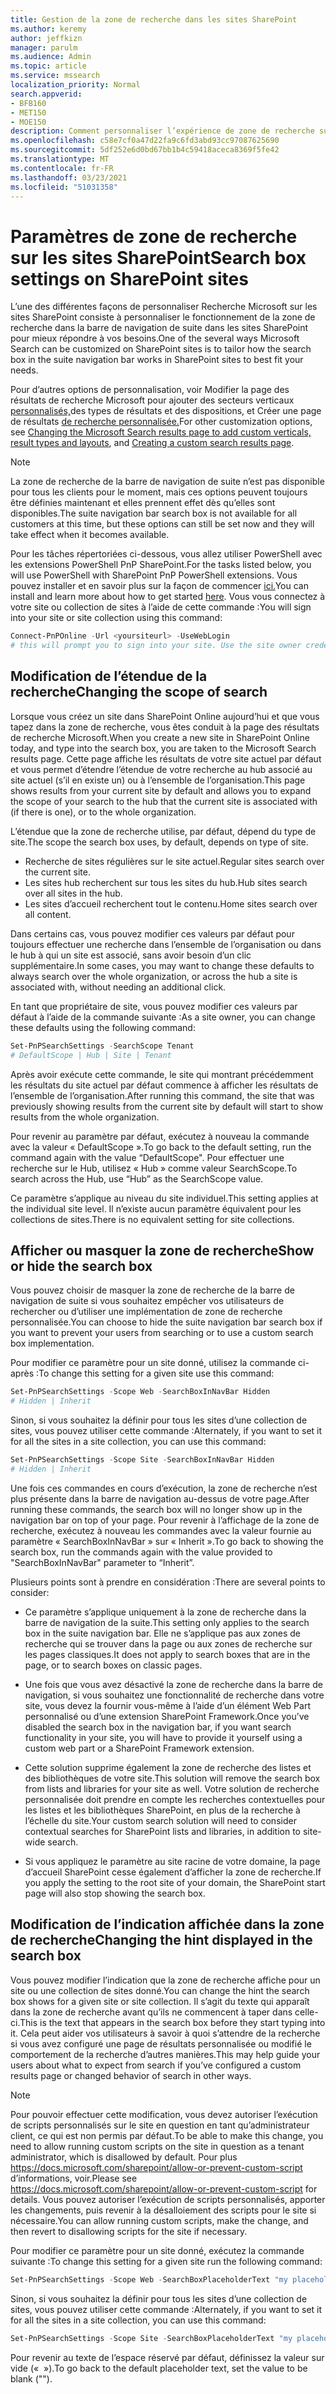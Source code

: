 ```yaml
---
title: Gestion de la zone de recherche dans les sites SharePoint
ms.author: keremy
author: jeffkizn
manager: parulm
ms.audience: Admin
ms.topic: article
ms.service: mssearch
localization_priority: Normal
search.appverid:
- BFB160
- MET150
- MOE150
description: Comment personnaliser l’expérience de zone de recherche sur les sites SharePoint
ms.openlocfilehash: c58e7cf0a47d22fa9c6fd3abd93cc97087625690
ms.sourcegitcommit: 5df252e6d0bd67bb1b4c59418aceca8369f5fe42
ms.translationtype: MT
ms.contentlocale: fr-FR
ms.lasthandoff: 03/23/2021
ms.locfileid: "51031358"
---
```

# <a name="search-box-settings-on-sharepoint-sites"></a><span data-ttu-id="83375-103">Paramètres de zone de recherche sur les sites SharePoint</span><span class="sxs-lookup"><span data-stu-id="83375-103">Search box settings on SharePoint sites</span></span>

<span data-ttu-id="83375-104">L’une des différentes façons de personnaliser Recherche Microsoft sur les sites SharePoint consiste à personnaliser le fonctionnement de la zone de recherche dans la barre de navigation de suite dans les sites SharePoint pour mieux répondre à vos besoins.</span><span class="sxs-lookup"><span data-stu-id="83375-104">One of the several ways Microsoft Search can be customized on SharePoint sites is to tailor how the search box in the suite navigation bar works in SharePoint sites to best fit your needs.</span></span>

<span data-ttu-id="83375-105">Pour d’autres options de personnalisation, voir Modifier la page des résultats de recherche Microsoft pour ajouter des secteurs verticaux [personnalisés,](customize-search-page.md)des types de résultats et des dispositions, et Créer une page de résultats [de recherche personnalisée.](create-search-results-pages.md)</span><span class="sxs-lookup"><span data-stu-id="83375-105">For other customization options, see [Changing the Microsoft Search results page to add custom verticals, result types and layouts](customize-search-page.md), and [Creating a custom search results page](create-search-results-pages.md).</span></span>

> [!NOTE]
> <span data-ttu-id="83375-106">La zone de recherche de la barre de navigation de suite n’est pas disponible pour tous les clients pour le moment, mais ces options peuvent toujours être définies maintenant et elles prennent effet dès qu’elles sont disponibles.</span><span class="sxs-lookup"><span data-stu-id="83375-106">The suite navigation bar search box is not available for all customers at this time, but these options can still be set now and they will take effect when it becomes available.</span></span>

<span data-ttu-id="83375-107">Pour les tâches répertoriées ci-dessous, vous allez utiliser PowerShell avec les extensions PowerShell PnP SharePoint.</span><span class="sxs-lookup"><span data-stu-id="83375-107">For the tasks listed below, you will use PowerShell with SharePoint PnP PowerShell extensions.</span></span> <span data-ttu-id="83375-108">Vous pouvez installer et en savoir plus sur la façon de commencer [ici.](/powershell/sharepoint/sharepoint-pnp/sharepoint-pnp-cmdlets?view=sharepoint-ps)</span><span class="sxs-lookup"><span data-stu-id="83375-108">You can install and learn more about how to get started [here](/powershell/sharepoint/sharepoint-pnp/sharepoint-pnp-cmdlets?view=sharepoint-ps).</span></span> <span data-ttu-id="83375-109">Vous vous connectez à votre site ou collection de sites à l’aide de cette commande :</span><span class="sxs-lookup"><span data-stu-id="83375-109">You will sign into your site or site collection using this command:</span></span>

```powershell
Connect-PnPOnline -Url <yoursiteurl> -UseWebLogin
# this will prompt you to sign into your site. Use the site owner credentials 
```

## <a name="changing-the-scope-of-search"></a><span data-ttu-id="83375-110">Modification de l’étendue de la recherche</span><span class="sxs-lookup"><span data-stu-id="83375-110">Changing the scope of search</span></span>

<span data-ttu-id="83375-111">Lorsque vous créez un site dans SharePoint Online aujourd’hui et que vous tapez dans la zone de recherche, vous êtes conduit à la page des résultats de recherche Microsoft.</span><span class="sxs-lookup"><span data-stu-id="83375-111">When you create a new site in SharePoint Online today, and type into the search box, you are taken to the Microsoft Search results page.</span></span> <span data-ttu-id="83375-112">Cette page affiche les résultats de votre site actuel par défaut et vous permet d’étendre l’étendue de votre recherche au hub associé au site actuel (s’il en existe un) ou à l’ensemble de l’organisation.</span><span class="sxs-lookup"><span data-stu-id="83375-112">This page shows results from your current site by default and allows you to expand the scope of your search to the hub that the current site is associated with (if there is one), or to the whole organization.</span></span>

<span data-ttu-id="83375-113">L’étendue que la zone de recherche utilise, par défaut, dépend du type de site.</span><span class="sxs-lookup"><span data-stu-id="83375-113">The scope the search box uses, by default, depends on type of site.</span></span>

* <span data-ttu-id="83375-114">Recherche de sites régulières sur le site actuel.</span><span class="sxs-lookup"><span data-stu-id="83375-114">Regular sites search over the current site.</span></span>
* <span data-ttu-id="83375-115">Les sites hub recherchent sur tous les sites du hub.</span><span class="sxs-lookup"><span data-stu-id="83375-115">Hub sites search over all sites in the hub.</span></span>
* <span data-ttu-id="83375-116">Les sites d’accueil recherchent tout le contenu.</span><span class="sxs-lookup"><span data-stu-id="83375-116">Home sites search over all content.</span></span>

<span data-ttu-id="83375-117">Dans certains cas, vous pouvez modifier ces valeurs par défaut pour toujours effectuer une recherche dans l’ensemble de l’organisation ou dans le hub à qui un site est associé, sans avoir besoin d’un clic supplémentaire.</span><span class="sxs-lookup"><span data-stu-id="83375-117">In some cases, you may want to change these defaults to always search over the whole organization, or across the hub a site is associated with, without needing an additional click.</span></span>

<span data-ttu-id="83375-118">En tant que propriétaire de site, vous pouvez modifier ces valeurs par défaut à l’aide de la commande suivante :</span><span class="sxs-lookup"><span data-stu-id="83375-118">As a site owner, you can change these defaults using the following command:</span></span>

```powershell
Set-PnPSearchSettings -SearchScope Tenant
# DefaultScope | Hub | Site | Tenant
```

<span data-ttu-id="83375-119">Après avoir exécute cette commande, le site qui montrant précédemment les résultats du site actuel par défaut commence à afficher les résultats de l’ensemble de l’organisation.</span><span class="sxs-lookup"><span data-stu-id="83375-119">After running this command, the site that was previously showing results from the current site by default will start to show results from the whole organization.</span></span>

<span data-ttu-id="83375-120">Pour revenir au paramètre par défaut, exécutez à nouveau la commande avec la valeur « DefaultScope ».</span><span class="sxs-lookup"><span data-stu-id="83375-120">To go back to the default setting, run the command again with the value “DefaultScope".</span></span> <span data-ttu-id="83375-121">Pour effectuer une recherche sur le Hub, utilisez « Hub » comme valeur SearchScope.</span><span class="sxs-lookup"><span data-stu-id="83375-121">To search across the Hub, use “Hub” as the SearchScope value.</span></span>

<span data-ttu-id="83375-122">Ce paramètre s’applique au niveau du site individuel.</span><span class="sxs-lookup"><span data-stu-id="83375-122">This setting applies at the individual site level.</span></span> <span data-ttu-id="83375-123">Il n’existe aucun paramètre équivalent pour les collections de sites.</span><span class="sxs-lookup"><span data-stu-id="83375-123">There is no equivalent setting for site collections.</span></span>

## <a name="show-or-hide-the-search-box"></a><span data-ttu-id="83375-124">Afficher ou masquer la zone de recherche</span><span class="sxs-lookup"><span data-stu-id="83375-124">Show or hide the search box</span></span>

<span data-ttu-id="83375-125">Vous pouvez choisir de masquer la zone de recherche de la barre de navigation de suite si vous souhaitez empêcher vos utilisateurs de rechercher ou d’utiliser une implémentation de zone de recherche personnalisée.</span><span class="sxs-lookup"><span data-stu-id="83375-125">You can choose to hide the suite navigation bar search box if you want to prevent your users from searching or to use a custom search box implementation.</span></span>

<span data-ttu-id="83375-126">Pour modifier ce paramètre pour un site donné, utilisez la commande ci-après :</span><span class="sxs-lookup"><span data-stu-id="83375-126">To change this setting for a given site use this command:</span></span>

```powershell
Set-PnPSearchSettings -Scope Web -SearchBoxInNavBar Hidden
# Hidden | Inherit
```

<span data-ttu-id="83375-127">Sinon, si vous souhaitez la définir pour tous les sites d’une collection de sites, vous pouvez utiliser cette commande :</span><span class="sxs-lookup"><span data-stu-id="83375-127">Alternately, if you want to set it for all the sites in a site collection, you can use this command:</span></span>

```powershell
Set-PnPSearchSettings -Scope Site -SearchBoxInNavBar Hidden
# Hidden | Inherit
```

<span data-ttu-id="83375-128">Une fois ces commandes en cours d’exécution, la zone de recherche n’est plus présente dans la barre de navigation au-dessus de votre page.</span><span class="sxs-lookup"><span data-stu-id="83375-128">After running these commands, the search box will no longer show up in the navigation bar on top of your page.</span></span> <span data-ttu-id="83375-129">Pour revenir à l’affichage de la zone de recherche, exécutez à nouveau les commandes avec la valeur fournie au paramètre « SearchBoxInNavBar » sur « Inherit ».</span><span class="sxs-lookup"><span data-stu-id="83375-129">To go back to showing the search box, run the commands again with the value provided to "SearchBoxInNavBar" parameter to “Inherit”.</span></span>

<span data-ttu-id="83375-130">Plusieurs points sont à prendre en considération :</span><span class="sxs-lookup"><span data-stu-id="83375-130">There are several points to consider:</span></span>

* <span data-ttu-id="83375-131">Ce paramètre s’applique uniquement à la zone de recherche dans la barre de navigation de la suite.</span><span class="sxs-lookup"><span data-stu-id="83375-131">This setting only applies to the search box in the suite navigation bar.</span></span> <span data-ttu-id="83375-132">Elle ne s’applique pas aux zones de recherche qui se trouver dans la page ou aux zones de recherche sur les pages classiques.</span><span class="sxs-lookup"><span data-stu-id="83375-132">It does not apply to search boxes that are in the page, or to search boxes on classic pages.</span></span>

* <span data-ttu-id="83375-133">Une fois que vous avez désactivé la zone de recherche dans la barre de navigation, si vous souhaitez une fonctionnalité de recherche dans votre site, vous devez la fournir vous-même à l’aide d’un élément Web Part personnalisé ou d’une extension SharePoint Framework.</span><span class="sxs-lookup"><span data-stu-id="83375-133">Once you’ve disabled the search box in the navigation bar, if you want search functionality in your site, you will have to provide it yourself using a custom web part or a SharePoint Framework extension.</span></span>

* <span data-ttu-id="83375-134">Cette solution supprime également la zone de recherche des listes et des bibliothèques de votre site.</span><span class="sxs-lookup"><span data-stu-id="83375-134">This solution will remove the search box from lists and libraries for your site as well.</span></span> <span data-ttu-id="83375-135">Votre solution de recherche personnalisée doit prendre en compte les recherches contextuelles pour les listes et les bibliothèques SharePoint, en plus de la recherche à l’échelle du site.</span><span class="sxs-lookup"><span data-stu-id="83375-135">Your custom search solution will need to consider contextual searches for SharePoint lists and libraries, in addition to site-wide search.</span></span>

* <span data-ttu-id="83375-136">Si vous appliquez le paramètre au site racine de votre domaine, la page d’accueil SharePoint cesse également d’afficher la zone de recherche.</span><span class="sxs-lookup"><span data-stu-id="83375-136">If you apply the setting to the root site of your domain, the SharePoint start page will also stop showing the search box.</span></span>

## <a name="changing-the-hint-displayed-in-the-search-box"></a><span data-ttu-id="83375-137">Modification de l’indication affichée dans la zone de recherche</span><span class="sxs-lookup"><span data-stu-id="83375-137">Changing the hint displayed in the search box</span></span>

<span data-ttu-id="83375-138">Vous pouvez modifier l’indication que la zone de recherche affiche pour un site ou une collection de sites donné.</span><span class="sxs-lookup"><span data-stu-id="83375-138">You can change the hint the search box shows for a given site or site collection.</span></span> <span data-ttu-id="83375-139">Il s’agit du texte qui apparaît dans la zone de recherche avant qu’ils ne commencent à taper dans celle-ci.</span><span class="sxs-lookup"><span data-stu-id="83375-139">This is the text that appears in the search box before they start typing into it.</span></span> <span data-ttu-id="83375-140">Cela peut aider vos utilisateurs à savoir à quoi s’attendre de la recherche si vous avez configuré une page de résultats personnalisée ou modifié le comportement de la recherche d’autres manières.</span><span class="sxs-lookup"><span data-stu-id="83375-140">This may help guide your users about what to expect from search if you’ve configured a custom results page or changed behavior of search in other ways.</span></span>

> [!NOTE]
> <span data-ttu-id="83375-141">Pour pouvoir effectuer cette modification, vous devez autoriser l’exécution de scripts personnalisés sur le site en question en tant qu’administrateur client, ce qui est non permis par défaut.</span><span class="sxs-lookup"><span data-stu-id="83375-141">To be able to make this change, you need to allow running custom scripts on the site in question as a tenant administrator, which is disallowed by default.</span></span> <span data-ttu-id="83375-142">Pour plus https://docs.microsoft.com/sharepoint/allow-or-prevent-custom-script d’informations, voir.</span><span class="sxs-lookup"><span data-stu-id="83375-142">Please see https://docs.microsoft.com/sharepoint/allow-or-prevent-custom-script for details.</span></span> <span data-ttu-id="83375-143">Vous pouvez autoriser l’exécution de scripts personnalisés, apporter les changements, puis revenir à la désalloiement des scripts pour le site si nécessaire.</span><span class="sxs-lookup"><span data-stu-id="83375-143">You can allow running custom scripts, make the change, and then revert to disallowing scripts for the site if necessary.</span></span>

<span data-ttu-id="83375-144">Pour modifier ce paramètre pour un site donné, exécutez la commande suivante :</span><span class="sxs-lookup"><span data-stu-id="83375-144">To change this setting for a given site run the following command:</span></span>

```powershell
Set-PnPSearchSettings -Scope Web -SearchBoxPlaceholderText "my placeholder" 
```

<span data-ttu-id="83375-145">Sinon, si vous souhaitez la définir pour tous les sites d’une collection de sites, vous pouvez utiliser cette commande :</span><span class="sxs-lookup"><span data-stu-id="83375-145">Alternately, if you want to set it for all the sites in a site collection, you can use this command:</span></span>

```powershell
Set-PnPSearchSettings -Scope Site -SearchBoxPlaceholderText "my placeholder" 
```

<span data-ttu-id="83375-146">Pour revenir au texte de l’espace réservé par défaut, définissez la valeur sur vide («  »).</span><span class="sxs-lookup"><span data-stu-id="83375-146">To go back to the default placeholder text, set the value to be blank ("").</span></span>